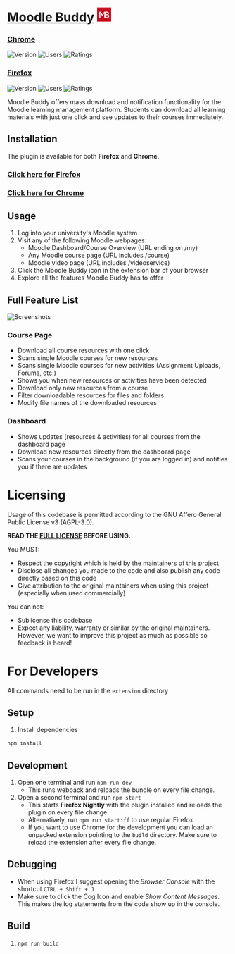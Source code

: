 # [Moodle Buddy](https://moodlebuddy.com) ![Icon](website/static/mb.png)

### [Chrome](https://chrome.google.com/webstore/detail/moodle-buddy/nomahjpllnbcpbggnpiehiecfbjmcaeo)

![Version](https://img.shields.io/chrome-web-store/v/nomahjpllnbcpbggnpiehiecfbjmcaeo)
![Users](https://img.shields.io/chrome-web-store/users/nomahjpllnbcpbggnpiehiecfbjmcaeo)
![Ratings](https://img.shields.io/chrome-web-store/rating/nomahjpllnbcpbggnpiehiecfbjmcaeo)

### [Firefox](https://addons.mozilla.org/en-US/firefox/addon/moodle-buddy/)

![Version](https://img.shields.io/amo/v/moodle-buddy)
![Users](https://img.shields.io/amo/users/moodle-buddy)
![Ratings](https://img.shields.io/amo/rating/moodle-buddy)

Moodle Buddy offers mass download and notification functionality for the Moodle learning management platform. Students can download all learning materials with just one click and see updates to their courses immediately.

## Installation

The plugin is available for both **Firefox** and **Chrome**.

### [Click here for **Firefox**](https://addons.mozilla.org/en-US/firefox/addon/moodle-buddy/)

### [Click here for **Chrome**](https://chrome.google.com/webstore/detail/moodle-buddy/nomahjpllnbcpbggnpiehiecfbjmcaeo)

## Usage

1. Log into your university's Moodle system
2. Visit any of the following Moodle webpages:
   - Moodle Dashboard/Course Overview (URL ending on /my)
   - Any Moodle course page (URL includes /course)
   - Moodle video page (URL includes /videoservice)
3. Click the Moodle Buddy icon in the extension bar of your browser
4. Explore all the features Moodle Buddy has to offer

## Full Feature List

![Screenshots](screenshots/combined.png "Course page (simple) | Course page (detailed) | Dashboard page")

### Course Page

- Download all course resources with one click
- Scans single Moodle courses for new resources
- Scans single Moodle courses for new activities (Assignment Uploads, Forums, etc.)
- Shows you when new resources or activities have been detected
- Download only new resources from a course
- Filter downloadable resources for files and folders
- Modify file names of the downloaded resources

### Dashboard

- Shows updates (resources & activities) for all courses from the dashboard page
- Download new resources directly from the dashboard page
- Scans your courses in the background (if you are logged in) and notifies you if there are updates

# Licensing

Usage of this codebase is permitted according to the GNU Affero General Public License v3 (AGPL-3.0).

**READ THE [FULL LICENSE](LICENSE) BEFORE USING.**

You MUST:

- Respect the copyright which is held by the maintainers of this project
- Disclose all changes you made to the code and also publish any code directly based on this code
- Give attribution to the original maintainers when using this project (especially when used commercially)

You can not:

- Sublicense this codebase
- Expect any liability, warranty or similar by the original maintainers. However, we want to improve this project as much as possible so feedback is heard!

# For Developers

All commands need to be run in the `extension` directory

## Setup

1. Install dependencies

```bash
npm install
```

## Development

1. Open one terminal and run `npm run dev`
   - This runs webpack and reloads the bundle on every file change.
2. Open a second terminal and run `npm start`
   - This starts **Firefox Nightly** with the plugin installed and reloads the plugin on every file change.
   - Alternatively, run `npm run start:ff` to use regular Firefox
   - If you want to use Chrome for the development you can load an unpacked extension pointing to the `build` directory. Make sure to reload the extension after every file change.

## Debugging

- When using Firefox I suggest opening the _Browser Console_ with the shortcut `CTRL + Shift + J`
- Make sure to click the Cog Icon and enable _Show Content Messages_. This makes the log statements from the code show up in the console.

## Build

1. `npm run build`
